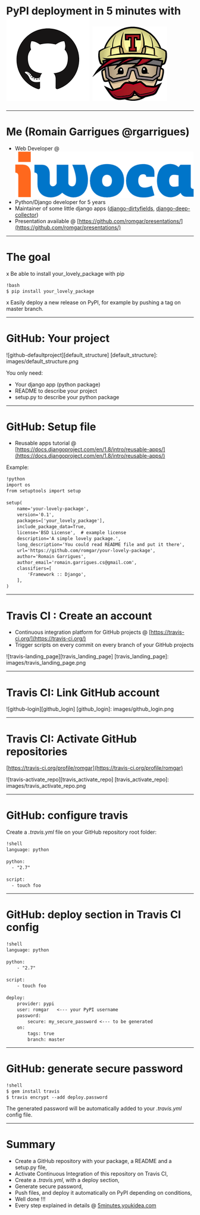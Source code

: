 # PyPI deployment in 5 minutes with ![github-logo][github_logo] ![travis-logo][travis_logo]

[github_logo]: images/github_logo.png
[travis_logo]: images/travis_logo.png

---

# Me (Romain Garrigues @rgarrigues)

- Web Developer @ ![iwoca-logo][iwoca_logo]
- Python/Django developer for 5 years
- Maintainer of some little django apps ([django-dirtyfields](https://github.com/smn/django-dirtyfields), [django-deep-collector](https://github.com/iwoca/django-deep-collector/))
- Presentation available @ [https://github.com/romgar/presentations/](https://github.com/romgar/presentations/)

[iwoca_logo]: images/logo_iwoca.png

---

# The goal

x Be able to install your_lovely_package with pip

    !bash
    $ pip install your_lovely_package

x Easily deploy a new release on PyPI, for example by pushing a tag on master branch.

---

# GitHub: Your project

![github-defaultproject][default_structure]
[default_structure]: images/default_structure.png

You only need:

- Your django app (python package)
- README to describe your project
- setup.py to describe your python package

---

# GitHub: Setup file

- Reusable apps tutorial @ [https://docs.djangoproject.com/en/1.8/intro/reusable-apps/](https://docs.djangoproject.com/en/1.8/intro/reusable-apps/)

Example:

    !python
    import os
    from setuptools import setup

    setup(
        name='your-lovely-package',
        version='0.1',
        packages=['your_lovely_package'],
        include_package_data=True,
        license='BSD License',  # example license
        description='A simple lovely package.',
        long_description='You could read README file and put it there',
        url='https://github.com/romgar/your-lovely-package',
        author='Romain Garrigues',
        author_email='romain.garrigues.cs@gmail.com',
        classifiers=[
            'Framework :: Django',
        ],
    )

---

# Travis CI : Create an account

- Continuous integration platform for GitHub projects @ [https://travis-ci.org/](https://travis-ci.org/)
- Trigger scripts on every commit on every branch of your GitHub projects

![travis-landing_page][travis_landing_page]
[travis_landing_page]: images/travis_landing_page.png

---

# Travis CI: Link GitHub account

![github-login][github_login]
[github_login]: images/github_login.png

---

# Travis CI: Activate GitHub repositories
[https://travis-ci.org/profile/romgar](https://travis-ci.org/profile/romgar)

![travis-activate_repo][travis_activate_repo]
[travis_activate_repo]: images/travis_activate_repo.png

---

# GitHub: configure travis

Create a *.travis.yml* file on your GitHub repository root folder:

    !shell
    language: python

    python:
      - "2.7"

    script:
      - touch foo

---

# GitHub: deploy section in Travis CI config

    !shell
    language: python

    python:
        - "2.7"

    script:
        - touch foo

    deploy:
        provider: pypi
        user: romgar   <--- your PyPI username
        password:
            secure: my_secure_password <--- to be generated
        on:
            tags: true
            branch: master

---

# GitHub: generate secure password

    !shell
    $ gem install travis
    $ travis encrypt --add deploy.password

The generated password will be automatically added to your *.travis.yml* config file.

---

# Summary

- Create a GitHub repository with your package, a README and a setup.py file,
- Activate Continuous Integration of this repository on Travis CI,
- Create a *.travis.yml*, with a deploy section,
- Generate secure password,
- Push files, and deploy it automatically on PyPI depending on conditions,
- Well done !!!
- Every step explained in details @ [5minutes.youkidea.com](http://5minutes.youkidea.com/howto-deploy-python-package-on-pypi-with-github-and-travis.html)
